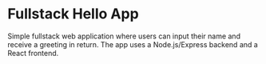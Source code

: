 # Fullstack Hello App

Simple fullstack web application where users can input their name and receive a greeting in return. The app uses a Node.js/Express backend and a React frontend.
